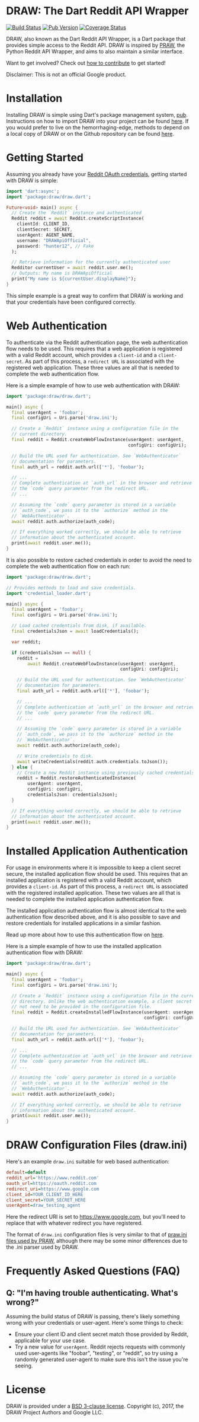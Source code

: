 DRAW: The Dart Reddit API Wrapper
=================================

[![Build Status](https://api.travis-ci.com/draw-dev/DRAW.svg?branch=master)](https://app.travis-ci.com/github/draw-dev/DRAW) [![Pub Version](https://img.shields.io/pub/v/draw.svg)](https://pub.dartlang.org/packages/draw) [![Coverage Status](https://coveralls.io/repos/github/draw-dev/DRAW/badge.svg?branch=master&service=github)](https://coveralls.io/github/draw-dev/DRAW?branch=master&service=github)

DRAW, also known as the Dart Reddit API Wrapper, is a Dart package that
provides simple access to the Reddit API. DRAW is inspired by
[PRAW](https://github.com/praw-dev/praw), the Python Reddit API Wrapper, and
aims to also maintain a similar interface.
 
Want to get involved? Check out [how to contribute](https://github.com/draw-dev/DRAW/blob/master/CONTRIBUTING.md) to get started!

Disclaimer: This is not an official Google product.

# Installation
Installing DRAW is simple using Dart's package management system, [pub](https://pub.dartlang.org). Instructions on how to import DRAW into your project can be found [here](https://pub.dartlang.org/packages/draw#-installing-tab-). If you would prefer to live on the hemorrhaging-edge, methods to depend on a local copy of DRAW or on the Github repository can be found [here](https://www.dartlang.org/tools/pub/dependencies).

# Getting Started
Assuming you already have your [Reddit OAuth credentials](https://github.com/reddit/reddit/wiki/OAuth2), getting started with DRAW is simple:

```dart
import 'dart:async';
import 'package:draw/draw.dart';

Future<void> main() async {
  // Create the `Reddit` instance and authenticated
  Reddit reddit = await Reddit.createScriptInstance(
    clientId: CLIENT_ID,
    clientSecret: SECRET,
    userAgent: AGENT_NAME,
    username: "DRAWApiOfficial",
    password: "hunter12", // Fake
  );

  // Retrieve information for the currently authenticated user
  Redditor currentUser = await reddit.user.me();
  // Outputs: My name is DRAWApiOfficial
  print("My name is ${currentUser.displayName}");
}
```

This simple example is a great way to confirm that DRAW is working and that your credentials have been configured correctly.

# Web Authentication
To authenticate via the Reddit authentication page, the web authentication flow needs to be used. This requires that a web application is registered with a valid Reddit account, which provides a `client-id` and a `client-secret`. As part of this process, a `redirect URL` is associated with the registered web application. These three values are all that is needed to complete the web authentication flow.

Here is a simple example of how to use web authentication with DRAW:

```dart
import 'package:draw/draw.dart';

main() async {
  final userAgent = 'foobar';
  final configUri = Uri.parse('draw.ini');

  // Create a `Reddit` instance using a configuration file in the
  // current directory.
  final reddit = Reddit.createWebFlowInstance(userAgent: userAgent,
                                              configUri: configUri);

  // Build the URL used for authentication. See `WebAuthenticator`
  // documentation for parameters.
  final auth_url = reddit.auth.url(['*'], 'foobar');

  // ...
  // Complete authentication at `auth_url` in the browser and retrieve
  // the `code` query parameter from the redirect URL.
  // ...

  // Assuming the `code` query parameter is stored in a variable
  // `auth_code`, we pass it to the `authorize` method in the
  // `WebAuthenticator`.
  await reddit.auth.authorize(auth_code);

  // If everything worked correctly, we should be able to retrieve
  // information about the authenticated account.
  print(await reddit.user.me());
}
```

It is also possible to restore cached credentials in order to avoid the need to complete the web authentication flow on each run:

```dart
import 'package:draw/draw.dart';

// Provides methods to load and save credentials.
import 'credential_loader.dart';

main() async {
  final userAgent = 'foobar';
  final configUri = Uri.parse('draw.ini');

  // Load cached credentials from disk, if available.
  final credentialsJson = await loadCredentials();

  var reddit;

  if (credentialsJson == null) {
    reddit =
        await Reddit.createWebFlowInstance(userAgent: userAgent,
                                           configUri: configUri);

    // Build the URL used for authentication. See `WebAuthenticator`
    // documentation for parameters.
    final auth_url = reddit.auth.url(['*'], 'foobar');

    // ...
    // Complete authentication at `auth_url` in the browser and retrieve
    // the `code` query parameter from the redirect URL.
    // ...

    // Assuming the `code` query parameter is stored in a variable
    // `auth_code`, we pass it to the `authorize` method in the
    // `WebAuthenticator`.
    await reddit.auth.authorize(auth_code);

    // Write credentials to disk.
    await writeCredentials(reddit.auth.credentials.toJson());
  } else {
    // Create a new Reddit instance using previously cached credentials.
    reddit = Reddit.restoreAuthenticatedInstance(
        userAgent: userAgent,
        configUri: configUri,
        credentialsJson: credentialsJson);
  }

  // If everything worked correctly, we should be able to retrieve
  // information about the authenticated account.
  print(await reddit.user.me());
}
```
# Installed Application Authentication

For usage in environments where it is impossible to keep a client secret secure, the installed application flow should be used. This requires that an installed application is registered with a valid Reddit account, which provides a `client-id`. As part of this process, a `redirect URL` is associated with the registered installed application. These two values are all that is needed to complete the installed application authentication flow.

The installed application authentication flow is almost identical to the web authentication flow described above, and it is also possible to save and restore credentials for installed applications in a similar fashion.

Read up more about how to use this authentication flow on [here](https://github.com/draw-dev/DRAW/issues/196#issuecomment-891084560).

Here is a simple example of how to use the installed application authentication flow with DRAW:

```dart
import 'package:draw/draw.dart';

main() async {
  final userAgent = 'foobar';
  final configUri = Uri.parse('draw.ini');

  // Create a `Reddit` instance using a configuration file in the current
  // directory. Unlike the web authentication example, a client secret does
  // not need to be provided in the configuration file.
  final reddit = Reddit.createInstalledFlowInstance(userAgent: userAgent,
                                                    configUri: configUri);

  // Build the URL used for authentication. See `WebAuthenticator`
  // documentation for parameters.
  final auth_url = reddit.auth.url(['*'], 'foobar');

  // ...
  // Complete authentication at `auth_url` in the browser and retrieve
  // the `code` query parameter from the redirect URL.
  // ...

  // Assuming the `code` query parameter is stored in a variable
  // `auth_code`, we pass it to the `authorize` method in the
  // `WebAuthenticator`.
  await reddit.auth.authorize(auth_code);

  // If everything worked correctly, we should be able to retrieve
  // information about the authenticated account.
  print(await reddit.user.me());
}
```

# DRAW Configuration Files (draw.ini)

Here's an example `draw.ini` suitable for web based authentication:

```ini
default=default
reddit_url='https://www.reddit.com'
oauth_url=https://oauth.reddit.com
redirect_uri=https://www.google.com
client_id=YOUR_CLIENT_ID_HERE
client_secret=YOUR_SECRET_HERE
userAgent=draw_testing_agent
```

Here the redirect URI is set to https://www.google.com, but you'll need to replace that with whatever redirect you have registered.

The format of `draw.ini` configuration files is very similar to that of [praw.ini files used by PRAW](http://praw.readthedocs.io/en/latest/getting_started/configuration/prawini.html), although there may be some minor differences due to the .ini parser used by DRAW.

# Frequently Asked Questions (FAQ)

## Q: "I'm having trouble authenticating. What's wrong?"

Assuming the build status of DRAW is passing, there's likely something wrong
with your credentials or user-agent. Here's some things to check:

* Ensure your client ID and client secret match those provided by Reddit,
  applicable for your use case.
* Try a new value for `userAgent`. Reddit rejects requests with commonly used
  user-agents like "foobar", "testing", or "reddit", so try using a randomly
  generated user-agent to make sure this isn't the issue you're seeing.

# License
DRAW is provided under a [BSD 3-clause license](https://github.com/draw-dev/DRAW/blob/master/LICENSE). Copyright (c), 2017, the DRAW Project Authors and Google LLC.
